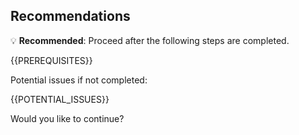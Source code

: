 ## Recommendations

💡 **Recommended**: Proceed after the following steps are completed.

{{PREREQUISITES}}

Potential issues if not completed:

{{POTENTIAL_ISSUES}}

Would you like to continue?
